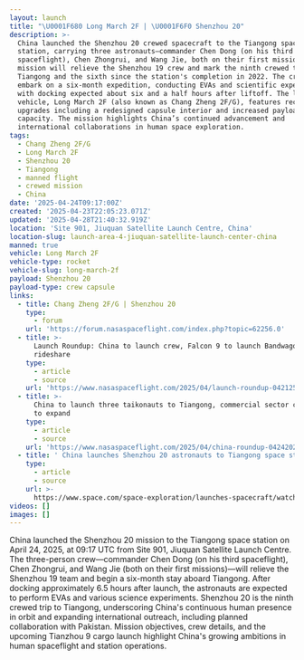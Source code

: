 ```yaml
---
layout: launch
title: "\U0001F680 Long March 2F | \U0001F6F0 Shenzhou 20"
description: >-
  China launched the Shenzhou 20 crewed spacecraft to the Tiangong space
  station, carrying three astronauts—commander Chen Dong (on his third
  spaceflight), Chen Zhongrui, and Wang Jie, both on their first missions. The
  mission will relieve the Shenzhou 19 crew and mark the ninth crewed trip to
  Tiangong and the sixth since the station's completion in 2022. The crew will
  embark on a six-month expedition, conducting EVAs and scientific experiments,
  with docking expected about six and a half hours after liftoff. The launch
  vehicle, Long March 2F (also known as Chang Zheng 2F/G), features recent
  upgrades including a redesigned capsule interior and increased payload
  capacity. The mission highlights China’s continued advancement and
  international collaborations in human space exploration.
tags:
  - Chang Zheng 2F/G
  - Long March 2F
  - Shenzhou 20
  - Tiangong
  - manned flight
  - crewed mission
  - China
date: '2025-04-24T09:17:00Z'
created: '2025-04-23T22:05:23.071Z'
updated: '2025-04-28T21:40:32.919Z'
location: 'Site 901, Jiuquan Satellite Launch Centre, China'
location-slug: launch-area-4-jiuquan-satellite-launch-center-china
manned: true
vehicle: Long March 2F
vehicle-type: rocket
vehicle-slug: long-march-2f
payload: Shenzhou 20
payload-type: crew capsule
links:
  - title: Chang Zheng 2F/G | Shenzhou 20
    type:
      - forum
    url: 'https://forum.nasaspaceflight.com/index.php?topic=62256.0'
  - title: >-
      Launch Roundup: China to launch crew, Falcon 9 to launch Bandwagon
      rideshare
    type:
      - article
      - source
    url: 'https://www.nasaspaceflight.com/2025/04/launch-roundup-042125/'
  - title: >-
      China to launch three taikonauts to Tiangong, commercial sector continues
      to expand
    type:
      - article
      - source
    url: 'https://www.nasaspaceflight.com/2025/04/china-roundup-04242025/'
  - title: ' China launches Shenzhou 20 astronauts to Tiangong space station (video) '
    type:
      - article
      - source
    url: >-
      https://www.space.com/space-exploration/launches-spacecraft/watch-live-as-china-launches-shenzhou-20-astronauts-to-tiangong-space-station-on-april-24
videos: []
images: []
---
```

China launched the Shenzhou 20 mission to the Tiangong space station on April 24, 2025, at 09:17 UTC from Site 901, Jiuquan Satellite Launch Centre. The three-person crew—commander Chen Dong (on his third spaceflight), Chen Zhongrui, and Wang Jie (both on their first missions)—will relieve the Shenzhou 19 team and begin a six-month stay aboard Tiangong. After docking approximately 6.5 hours after launch, the astronauts are expected to perform EVAs and various science experiments. Shenzhou 20 is the ninth crewed trip to Tiangong, underscoring China's continuous human presence in orbit and expanding international outreach, including planned collaboration with Pakistan. Mission objectives, crew details, and the upcoming Tianzhou 9 cargo launch highlight China's growing ambitions in human spaceflight and station operations.
